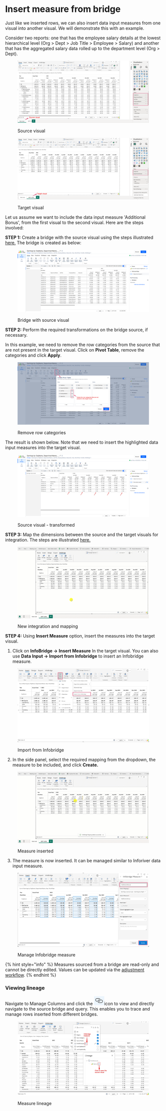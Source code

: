 # Insert measure from bridge

Just like we inserted rows, we can also insert data input measures from one visual into another visual. We will demonstrate this with an example.&#x20;

Consider two reports: one that has the employee salary details at the lowest hierarchical level (Org > Dept > Job Title > Employee > Salary) and another that has the aggregated salary data rolled up to the department level (Org > Dept).

<figure><img src="../.gitbook/assets/image (805).png" alt=""><figcaption><p>Source visual</p></figcaption></figure>

<figure><img src="../.gitbook/assets/image (806).png" alt=""><figcaption><p>Target visual</p></figcaption></figure>

Let us assume we want to include the data input measure 'Additional Bonus', from the first visual to the second visual. Here are the steps involved:

**STEP 1:** Create a bridge with the source visual using the steps illustrated [here.](create-bridge.md#id-1.-through-inforiver-console) The bridge is created as below:

<figure><img src="../.gitbook/assets/image (807).png" alt=""><figcaption><p>Bridge with source visual</p></figcaption></figure>

**STEP 2:** Perform the required transformations on the bridge source, if necessary.&#x20;

In this example, we need to remove the row categories from the source that are not present in the target visual. Click on **Pivot Table**, remove the categories and click **Apply**.

<figure><img src="../.gitbook/assets/image (808).png" alt=""><figcaption><p>Remove row categories</p></figcaption></figure>

The result is shown below. Note that we need to insert the highlighted data input measures into the target visual.

<figure><img src="../.gitbook/assets/image (809).png" alt=""><figcaption><p>Source visual - transformed</p></figcaption></figure>

**STEP 3:** Map the dimensions between the source and the target visuals for integration. The steps are illustrated [here.](insert-rows-from-bridge.md#id-2.-mapping-dimensions-between-the-reports)&#x20;

<figure><img src="../.gitbook/assets/Mapping infob.gif" alt=""><figcaption><p>New integration and mapping</p></figcaption></figure>

**STEP 4:** Using **Insert Measure** option, insert the measures into the target visual.

1. Click on **InfoBridge ->** **Insert Measure** In the target visual. You can also use **Data Input -> Import from Infobridge** to insert an Infobridge measure.

<figure><img src="../.gitbook/assets/image (813).png" alt=""><figcaption><p>Import from Infobridge</p></figcaption></figure>

2. In the side panel, select the required mapping from the dropdown, the measure to be included, and click **Create.**&#x20;

<figure><img src="../.gitbook/assets/insert measure infob.gif" alt=""><figcaption><p>Measure inserted</p></figcaption></figure>

3. The measure is now inserted. It can be managed similar to Inforiver data input measure.

<figure><img src="../.gitbook/assets/image (810).png" alt=""><figcaption><p>Manage Infobridge measure</p></figcaption></figure>



{% hint style="info" %}
Measures sourced from a bridge are read-only and cannot be directly edited. Values can be updated via the [adjustment workflow](collaborative-adjustments.md).
{% endhint %}

### Viewing lineage

Navigate to Manage Columns and click the <img src="../.gitbook/assets/image (4) (1) (1) (1) (1) (1) (1) (1) (1) (1) (1) (1) (1) (1).png" alt="" data-size="line">icon to view and directly navigate to the source bridge and query. This enables you to trace and manage rows inserted from different bridges.

<figure><img src="../.gitbook/assets/image (1) (1) (1) (1) (1) (1) (1) (1) (1) (1) (1) (1) (1) (1) (1) (1) (1) (1) (1) (1) (1) (1) (1) (1) (1) (1) (1) (1) (1) (1) (1) (1) (1).png" alt=""><figcaption><p>Measure lineage</p></figcaption></figure>
